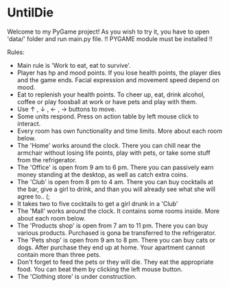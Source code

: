 # UntilDie
Welcome to my PyGame project!
As you wish to try it, you have to open 'data/' folder and run main.py file.
!! PYGAME module must be installed !!

Rules:
- Main rule is 'Work to eat, eat to survive'.
- Player has hp and mood points. If you lose health points, the player dies and the game ends. Facial expression and movement speed depend on mood.
- Eat to replenish your health points. To cheer up, eat, drink alcohol, coffee or play foosball at work or have pets and play with them.
- Use ↑ , ↓ , ← , → buttons to move.
- Some units respond. Press on action table by left mouse click to interact.
- Every room has own functionality and time limits. More about each room below.
- The 'Home' works around the clock. There you can chill near the armchair without losing life points, play with pets, or take some stuff from the refrigerator.
- The 'Office' is open from 9 am to 6 pm. There you can passively earn money standing at the desktop, as well as catch extra coins. 
- The 'Club' is open from 8 pm to 4 am. There you can buy cocktails at the bar, give a girl to drink, and than you will already see what she will agree to.. (;
- It takes two to five cocktails to get a girl drunk in a 'Club'
- The 'Mall' works around the clock. It contains some rooms inside. More about each room below.
- The 'Products shop' is open from 7 am to 11 pm. There you can buy various products. Purchased is gona be transferred to the refrigerator.
- The 'Pets shop' is open from 9 am to 8 pm. There you can buy cats or dogs. After purchase they end up at home. Your apartment cannot contain more than three pets.
- Don't forget to feed the pets or they will die. They eat the appropriate food. You can beat them by clicking the left mouse button.
- The 'Clothing store' is under construction.
